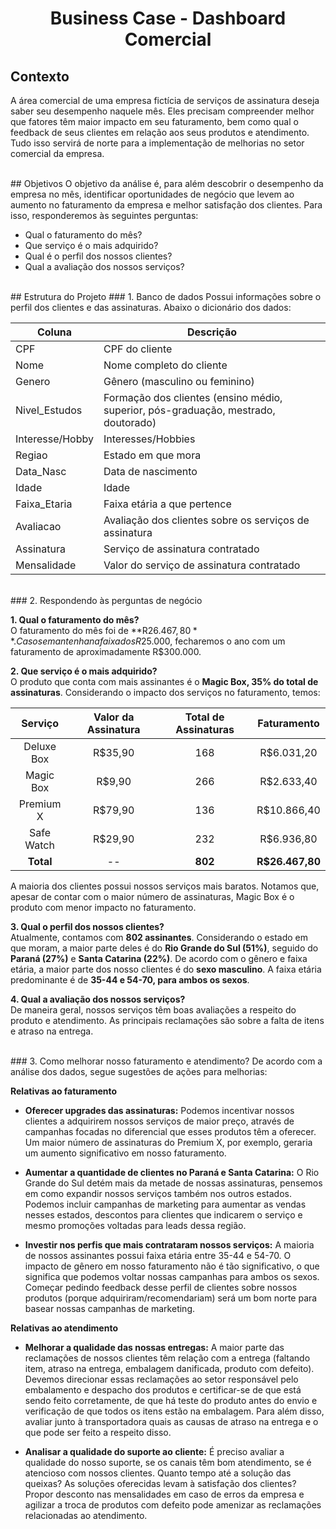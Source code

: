 <h1 align="center">Business Case - Dashboard Comercial</h1>

## Contexto
A área comercial de uma empresa fictícia de serviços de assinatura deseja saber seu desempenho naquele mês. Eles precisam compreender melhor que fatores têm maior impacto em seu faturamento, bem como qual o feedback de seus clientes em relação aos seus produtos e atendimento. Tudo isso servirá de norte para a implementação de melhorias no setor comercial da empresa.

<br>
## Objetivos
O objetivo da análise é, para além descobrir o desempenho da empresa no mês, identificar oportunidades de negócio que levem ao aumento no faturamento da empresa e melhor satisfação dos clientes. Para isso, responderemos às seguintes perguntas:

* Qual o faturamento do mês?
* Que serviço é o mais adquirido?
* Qual é o perfil dos nossos clientes? 
* Qual a avaliação dos nossos serviços?

<br>
## Estrutura do Projeto
### 1. Banco de dados
Possui informações sobre o perfil dos clientes e das assinaturas. Abaixo o dicionário dos dados:

| Coluna | Descrição |
|----------|----------|
| CPF | CPF do cliente  |
| Nome   | Nome completo do cliente   |
| Genero   | Gênero (masculino ou feminino)  |
| Nivel_Estudos | Formação dos clientes (ensino médio, superior, pós-graduação, mestrado, doutorado)|
| Interesse/Hobby  | Interesses/Hobbies   |
| Regiao  | Estado em que mora  |
| Data_Nasc  | Data de nascimento  |
| Idade | Idade  |
| Faixa_Etaria  | Faixa etária a que pertence  |
| Avaliacao  | Avaliação dos clientes sobre os serviços de assinatura  |
| Assinatura  | Serviço de assinatura contratado  |
| Mensalidade  | Valor do serviço de assinatura contratado  |

<br>
### 2. Respondendo às perguntas de negócio

**1. Qual o faturamento do mês?**  
O faturamento do mês foi de **R$26.467,80**. Caso se mantenha na faixa dos R$25.000, fecharemos o ano com um faturamento de aproximadamente R$300.000.
  
**2. Que serviço é o mais adquirido?**  
O produto que conta com mais assinantes é o **Magic Box, 35% do total de assinaturas**. Considerando o impacto dos serviços no faturamento, temos:

| Serviço     | Valor da Assinatura | Total de Assinaturas | Faturamento     |
|:-----------:|:-------------------:|:---------------------:|:---------------:|
| Deluxe Box  | R$35,90             | 168                   | R$6.031,20      |
| Magic Box   | R$9,90              | 266                   | R$2.633,40      |
| Premium X   | R$79,90             | 136                   | R$10.866,40     |
| Safe Watch  | R$29,90             | 232                   | R$6.936,80      |
| **Total**   | --                  | **802**               | **R$26.467,80** |

A maioria dos clientes possui nossos serviços mais baratos. Notamos que, apesar de contar com o maior número de assinaturas, Magic Box é o produto com menor impacto no faturamento.

**3. Qual o perfil dos nossos clientes?**  
Atualmente, contamos com **802 assinantes**. Considerando o estado em que moram, a maior parte deles é do **Rio Grande do Sul (51%)**, seguido do **Paraná (27%)** e **Santa Catarina (22%)**. De acordo com o gênero e faixa etária, a maior parte dos nosso clientes é do **sexo masculino**. A faixa etária predominante é de **35-44 e 54-70, para ambos os sexos**.

**4. Qual a avaliação dos nossos serviços?**  
De maneira geral, nossos serviços têm boas avaliações a respeito do produto e atendimento. As principais reclamações são sobre a falta de itens e atraso na entrega.

<br>
### 3. Como melhorar nosso faturamento e atendimento?
De acordo com a análise dos dados, segue sugestões de ações para melhorias:

**Relativas ao faturamento**

* **Oferecer upgrades das assinaturas:** Podemos incentivar nossos clientes a adquirirem nossos serviços de maior preço, através de campanhas focadas no diferencial que esses produtos têm a oferecer.  Um maior número de assinaturas do Premium X, por exemplo, geraria um aumento significativo em nosso faturamento.

* **Aumentar a quantidade de clientes no Paraná e Santa Catarina:** O Rio Grande do Sul detém mais da metade de nossas assinaturas, pensemos em como expandir nossos serviços também nos outros estados. Podemos incluir campanhas de marketing para aumentar as vendas nesses estados, descontos para clientes que indicarem o serviço e mesmo promoções voltadas para leads dessa região.

* **Investir nos perfis que mais contrataram nossos serviços:** A maioria de nossos assinantes possui faixa etária entre 35-44 e 54-70. O impacto de gênero em nosso faturamento não é tão significativo, o que significa que podemos voltar nossas campanhas para ambos os sexos. Começar pedindo feedback desse perfil de clientes sobre nossos produtos (porque adquiriram/recomendariam) será um bom norte para basear nossas campanhas de marketing.

**Relativas ao atendimento**
* **Melhorar a qualidade das nossas entregas:** A maior parte das reclamações de nossos clientes têm relação com a entrega (faltando item, atraso na entrega, embalagem danificada, produto com defeito). Devemos direcionar essas reclamações ao setor responsável pelo embalamento e despacho dos produtos e certificar-se de que está sendo feito corretamente, de que há teste do produto antes do envio e verificação de que todos os itens estão na embalagem. Para além disso, avaliar junto à transportadora quais as causas de atraso na entrega e o que pode ser feito a respeito disso.

* **Analisar a qualidade do suporte ao cliente:** É preciso avaliar a qualidade do nosso suporte, se os canais têm bom atendimento, se é atencioso com nossos clientes. Quanto tempo até a solução das queixas? As soluções oferecidas levam à satisfação dos clientes? Propor desconto nas mensalidades em caso de erros da empresa e agilizar a troca de produtos com defeito pode amenizar as reclamações relacionadas ao atendimento. 

